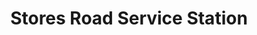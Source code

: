---
title: "Stores Road Service Station"
url: /derby/stores-road-service-station/
shop: car repair
---